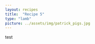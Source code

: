 ```yaml
---
layout: recipes
title:  "Recipe 5"
type: "lamb"
picture: ../assets/img/patrick_pigs.jpg
---
```


test
